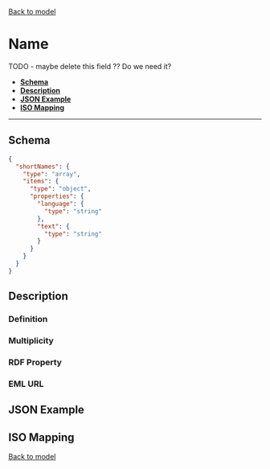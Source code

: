 [Back to model](_base.md)

# Name
TODO - maybe delete this field ?? Do we need it?
- **[Schema](#schema)**
- **[Description](#description)**
- **[JSON Example](#json-example)**
- **[ISO Mapping](#iso-mapping)**
---
## Schema
```json
{
  "shortNames": {
    "type": "array",
    "items": {
      "type": "object",
      "properties": {
        "language": {
          "type": "string"
        },
        "text": {
          "type": "string"
        }
      }
    }
  }
}
```
## Description
### Definition
### Multiplicity
### RDF Property
### EML URL

## JSON Example
## ISO Mapping

[Back to model](_base.md)